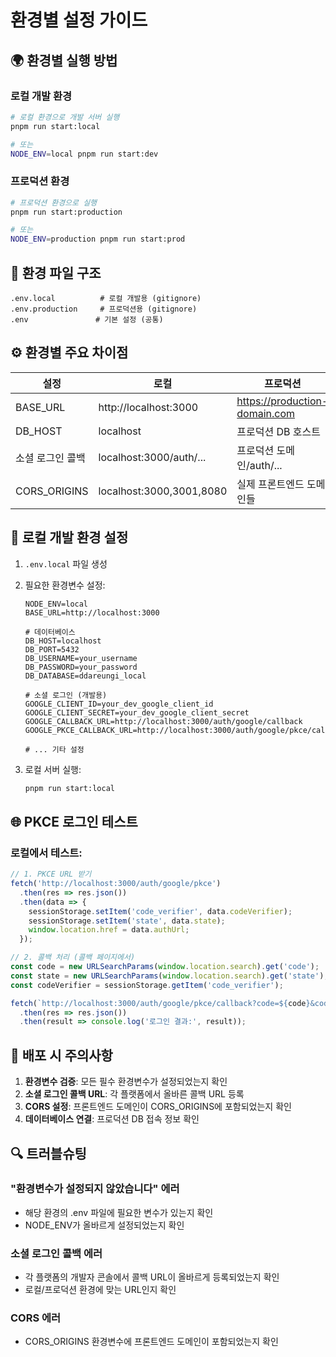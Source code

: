 # 환경별 설정 가이드

## 🌍 환경별 실행 방법

### 로컬 개발 환경
```bash
# 로컬 환경으로 개발 서버 실행
pnpm run start:local

# 또는
NODE_ENV=local pnpm run start:dev
```

### 프로덕션 환경
```bash
# 프로덕션 환경으로 실행
pnpm run start:production

# 또는
NODE_ENV=production pnpm run start:prod
```

## 📁 환경 파일 구조

```
.env.local          # 로컬 개발용 (gitignore)
.env.production     # 프로덕션용 (gitignore)
.env               # 기본 설정 (공통)
```

## ⚙️ 환경별 주요 차이점

| 설정 | 로컬 | 프로덕션 |
|------|------|----------|
| BASE_URL | http://localhost:3000 | https://production-domain.com |
| DB_HOST | localhost | 프로덕션 DB 호스트 |
| 소셜 로그인 콜백 | localhost:3000/auth/... | 프로덕션 도메인/auth/... |
| CORS_ORIGINS | localhost:3000,3001,8080 | 실제 프론트엔드 도메인들 |

## 🔧 로컬 개발 환경 설정

1. `.env.local` 파일 생성
2. 필요한 환경변수 설정:
   ```env
   NODE_ENV=local
   BASE_URL=http://localhost:3000
   
   # 데이터베이스
   DB_HOST=localhost
   DB_PORT=5432
   DB_USERNAME=your_username
   DB_PASSWORD=your_password
   DB_DATABASE=ddareungi_local
   
   # 소셜 로그인 (개발용)
   GOOGLE_CLIENT_ID=your_dev_google_client_id
   GOOGLE_CLIENT_SECRET=your_dev_google_client_secret
   GOOGLE_CALLBACK_URL=http://localhost:3000/auth/google/callback
   GOOGLE_PKCE_CALLBACK_URL=http://localhost:3000/auth/google/pkce/callback
   
   # ... 기타 설정
   ```

3. 로컬 서버 실행:
   ```bash
   pnpm run start:local
   ```

## 🌐 PKCE 로그인 테스트

### 로컬에서 테스트:
```javascript
// 1. PKCE URL 받기
fetch('http://localhost:3000/auth/google/pkce')
  .then(res => res.json())
  .then(data => {
    sessionStorage.setItem('code_verifier', data.codeVerifier);
    sessionStorage.setItem('state', data.state);
    window.location.href = data.authUrl;
  });

// 2. 콜백 처리 (콜백 페이지에서)
const code = new URLSearchParams(window.location.search).get('code');
const state = new URLSearchParams(window.location.search).get('state');
const codeVerifier = sessionStorage.getItem('code_verifier');

fetch(`http://localhost:3000/auth/google/pkce/callback?code=${code}&code_verifier=${codeVerifier}&state=${state}`)
  .then(res => res.json())
  .then(result => console.log('로그인 결과:', result));
```

## 🚀 배포 시 주의사항

1. **환경변수 검증**: 모든 필수 환경변수가 설정되었는지 확인
2. **소셜 로그인 콜백 URL**: 각 플랫폼에서 올바른 콜백 URL 등록
3. **CORS 설정**: 프론트엔드 도메인이 CORS_ORIGINS에 포함되었는지 확인
4. **데이터베이스 연결**: 프로덕션 DB 접속 정보 확인

## 🔍 트러블슈팅

### "환경변수가 설정되지 않았습니다" 에러
- 해당 환경의 .env 파일에 필요한 변수가 있는지 확인
- NODE_ENV가 올바르게 설정되었는지 확인

### 소셜 로그인 콜백 에러
- 각 플랫폼의 개발자 콘솔에서 콜백 URL이 올바르게 등록되었는지 확인
- 로컬/프로덕션 환경에 맞는 URL인지 확인

### CORS 에러
- CORS_ORIGINS 환경변수에 프론트엔드 도메인이 포함되었는지 확인